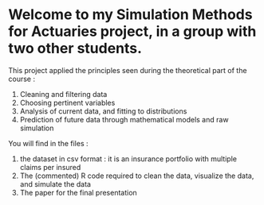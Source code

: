 # Welcome to my Simulation Methods for Actuaries project, in a group with two other students.

This project applied the principles seen during the theoretical part of the course :
1. Cleaning and filtering data
2. Choosing pertinent variables
3. Analysis of current data, and fitting to distributions
4. Prediction of future data through mathematical models and raw simulation

You will find in the files :
1. the dataset in csv format : it is an insurance portfolio with multiple claims per insured
2. The (commented) R code required to clean the data, visualize the data, and simulate the data
3. The paper for the final presentation
